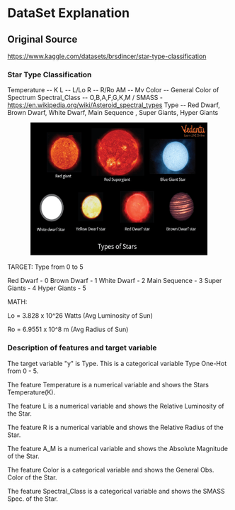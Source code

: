 # DataSet Explanation

## Original Source
https://www.kaggle.com/datasets/brsdincer/star-type-classification

### Star Type Classification
Temperature -- K
L -- L/Lo
R -- R/Ro
AM -- Mv
Color -- General Color of Spectrum
Spectral_Class -- O,B,A,F,G,K,M / SMASS - https://en.wikipedia.org/wiki/Asteroid_spectral_types
Type -- Red Dwarf, Brown Dwarf, White Dwarf, Main Sequence , Super Giants, Hyper Giants

<p align="center">
  <img src="../../images/star-type.png" alt="star-type" width="400" height="300">
</p>

TARGET:
Type  from 0 to 5

Red Dwarf - 0
Brown Dwarf - 1
White Dwarf - 2
Main Sequence - 3
Super Giants - 4
Hyper Giants - 5

MATH:

Lo = 3.828 x 10^26 Watts
(Avg Luminosity of Sun)

Ro = 6.9551 x 10^8 m
(Avg Radius of Sun)

### Description of features and target variable

The target variable "y" is Type.
This is a categorical variable Type One-Hot from 0 - 5.

The feature Temperature is a numerical variable and shows the Stars Temperature(K).

The feature L is a numerical variable and shows the Relative Luminosity of the Star.

The feature R is a numerical variable and shows the Relative Radius of the Star.

The feature A_M is a numerical variable and shows the Absolute Magnitude of the Star.

The feature Color is a categorical variable and shows the General Obs. Color of the Star.

The feature Spectral_Class is a categorical variable and shows the SMASS Spec. of the Star.
